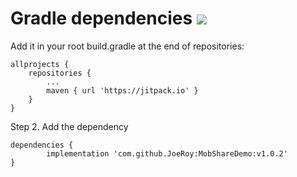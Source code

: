 # Gradle dependencies [![](https://jitpack.io/v/JoeRoy/MobShareDemo.svg)](https://jitpack.io/#JoeRoy/MobShareDemo)
Add it in your root build.gradle at the end of repositories:

	allprojects {
		repositories {
			...
			maven { url 'https://jitpack.io' }
		}
	}
Step 2. Add the dependency

	dependencies {
	        implementation 'com.github.JoeRoy:MobShareDemo:v1.0.2'
	}


